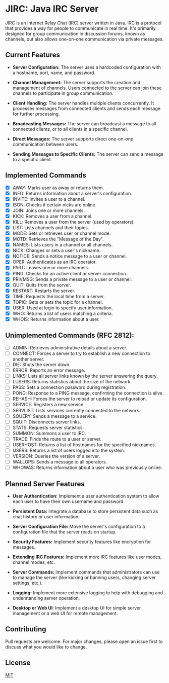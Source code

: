 # JIRC: Java IRC Server

JIRC is an Internet Relay Chat (IRC) server written in Java. IRC is a protocol that provides a way for people to
communicate in real time. It's primarily designed for group communication in discussion forums, known as channels, but
also allows one-on-one communication via private messages.

## Current Features

- **Server Configuration:** The server uses a hardcoded configuration with a hostname, port, name, and password.

- **Channel Management:** The server supports the creation and management of channels. Users connected to the server can
  join these channels to participate in group communication.

- **Client Handling:** The server handles multiple clients concurrently. It processes messages from connected clients
  and sends each message for further processing.

- **Broadcasting Messages:** The server can broadcast a message to all connected clients, or to all clients in a
  specific channel.

- **Direct Messages:** The server supports direct one-on-one communication between users.

- **Sending Messages to Specific Clients:** The server can send a message to a specific client.

## Implemented Commands

- [x] AWAY: Marks user as away or returns them.
- [x] INFO: Returns information about a server's configuration.
- [x] INVITE: Invites a user to a channel.
- [x] ISON: Checks if certain nicks are online.
- [x] JOIN: Joins one or more channels.
- [x] KICK: Removes a user from a channel.
- [x] KILL: Removes a user from the server (used by operators).
- [x] LIST: Lists channels and their topics.
- [x] MODE: Sets or retrieves user or channel mode.
- [x] MOTD: Retrieves the "Message of the Day".
- [x] NAMES: Lists users in a channel or all channels.
- [x] NICK: Changes or sets a user's nickname.
- [x] NOTICE: Sends a notice message to a user or channel.
- [x] OPER: Authenticates as an IRC operator.
- [x] PART: Leaves one or more channels.
- [x] PING: Checks for an active client or server connection.
- [x] PRIVMSG: Sends a private message to a user or channel.
- [x] QUIT: Quits from the server.
- [x] RESTART: Restarts the server.
- [x] TIME: Requests the local time from a server.
- [x] TOPIC: Gets or sets the topic for a channel.
- [x] USER: Used at login to specify user information.
- [x] WHO: Returns a list of users matching a criteria.
- [x] WHOIS: Returns information about a user.

## Unimplemented Commands (RFC 2812):

- [ ] ADMIN: Retrieves administrative details about a server.
- [ ] CONNECT: Forces a server to try to establish a new connection to another server.
- [ ] DIE: Shuts the server down.
- [ ] ERROR: Reports an error message.
- [ ] LINKS: Lists all server links known by the server answering the query.
- [ ] LUSERS: Returns statistics about the size of the network.
- [ ] PASS: Sets a connection password during registration.
- [ ] PONG: Response to a PING message, confirming the connection is alive.
- [ ] REHASH: Forces the server to reload or update its configuration.
- [ ] SERVICE: Registers a new service.
- [ ] SERVLIST: Lists services currently connected to the network.
- [ ] SQUERY: Sends a message to a service.
- [ ] SQUIT: Disconnects server links.
- [ ] STATS: Requests server statistics.
- [ ] SUMMON: Summons a user to IRC.
- [ ] TRACE: Finds the route to a user or server.
- [ ] USERHOST: Returns a list of hostnames for the specified nicknames.
- [ ] USERS: Returns a list of users logged into the system.
- [ ] VERSION: Queries the version of a server.
- [ ] WALLOPS: Sends a message to all operators.
- [ ] WHOWAS: Returns information about a user who was previously online.

## Planned Server Features

- **User Authentication:** Implement a user authentication system to allow each user to have their own username and
  password.

- **Persistent Data:** Integrate a database to store persistent data such as chat history or user information.

- **Server Configuration File:** Move the server's configuration to a configuration file that the server reads on
  startup.

- **Security Features:** Implement security features like encryption for messages.

- **Extending IRC Features:** Implement more IRC features like user modes, channel modes, etc.

- **Server Commands:** Implement commands that administrators can use to manage the server (like kicking or banning
  users, changing server settings, etc.).

- **Logging:** Implement more extensive logging to help with debugging and understanding server operation.

- **Desktop or Web UI**: Implement a desktop UI for simple server management or a web UI for remote management.

## Contributing

Pull requests are welcome. For major changes, please open an issue first to discuss what you would like to change.

## License

[MIT](https://choosealicense.com/licenses/mit/)
